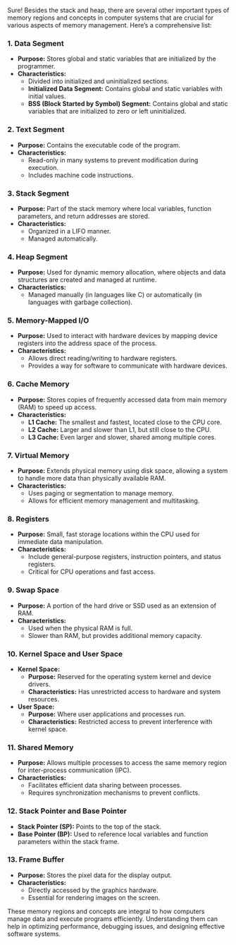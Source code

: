 Sure! Besides the stack and heap, there are several other important types of memory regions and concepts in computer systems that are crucial for various aspects of memory management. Here’s a comprehensive list:

### 1. **Data Segment**

- **Purpose:** Stores global and static variables that are initialized by the programmer.
- **Characteristics:**
  - Divided into initialized and uninitialized sections.
  - **Initialized Data Segment:** Contains global and static variables with initial values.
  - **BSS (Block Started by Symbol) Segment:** Contains global and static variables that are initialized to zero or left uninitialized.

### 2. **Text Segment**

- **Purpose:** Contains the executable code of the program.
- **Characteristics:**
  - Read-only in many systems to prevent modification during execution.
  - Includes machine code instructions.

### 3. **Stack Segment**

- **Purpose:** Part of the stack memory where local variables, function parameters, and return addresses are stored.
- **Characteristics:**
  - Organized in a LIFO manner.
  - Managed automatically.

### 4. **Heap Segment**

- **Purpose:** Used for dynamic memory allocation, where objects and data structures are created and managed at runtime.
- **Characteristics:**
  - Managed manually (in languages like C) or automatically (in languages with garbage collection).

### 5. **Memory-Mapped I/O**

- **Purpose:** Used to interact with hardware devices by mapping device registers into the address space of the process.
- **Characteristics:**
  - Allows direct reading/writing to hardware registers.
  - Provides a way for software to communicate with hardware devices.

### 6. **Cache Memory**

- **Purpose:** Stores copies of frequently accessed data from main memory (RAM) to speed up access.
- **Characteristics:**
  - **L1 Cache:** The smallest and fastest, located close to the CPU core.
  - **L2 Cache:** Larger and slower than L1, but still close to the CPU.
  - **L3 Cache:** Even larger and slower, shared among multiple cores.

### 7. **Virtual Memory**

- **Purpose:** Extends physical memory using disk space, allowing a system to handle more data than physically available RAM.
- **Characteristics:**
  - Uses paging or segmentation to manage memory.
  - Allows for efficient memory management and multitasking.

### 8. **Registers**

- **Purpose:** Small, fast storage locations within the CPU used for immediate data manipulation.
- **Characteristics:**
  - Include general-purpose registers, instruction pointers, and status registers.
  - Critical for CPU operations and fast access.

### 9. **Swap Space**

- **Purpose:** A portion of the hard drive or SSD used as an extension of RAM.
- **Characteristics:**
  - Used when the physical RAM is full.
  - Slower than RAM, but provides additional memory capacity.

### 10. **Kernel Space and User Space**

- **Kernel Space:**
  - **Purpose:** Reserved for the operating system kernel and device drivers.
  - **Characteristics:** Has unrestricted access to hardware and system resources.
- **User Space:**
  - **Purpose:** Where user applications and processes run.
  - **Characteristics:** Restricted access to prevent interference with kernel space.

### 11. **Shared Memory**

- **Purpose:** Allows multiple processes to access the same memory region for inter-process communication (IPC).
- **Characteristics:**
  - Facilitates efficient data sharing between processes.
  - Requires synchronization mechanisms to prevent conflicts.

### 12. **Stack Pointer and Base Pointer**

- **Stack Pointer (SP):** Points to the top of the stack.
- **Base Pointer (BP):** Used to reference local variables and function parameters within the stack frame.

### 13. **Frame Buffer**

- **Purpose:** Stores the pixel data for the display output.
- **Characteristics:**
  - Directly accessed by the graphics hardware.
  - Essential for rendering images on the screen.

These memory regions and concepts are integral to how computers manage data and execute programs efficiently. Understanding them can help in optimizing performance, debugging issues, and designing effective software systems.
